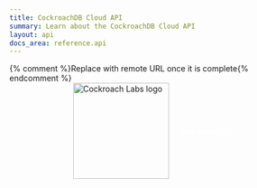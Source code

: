 ```yaml
---
title: CockroachDB Cloud API
summary: Learn about the CockroachDB Cloud API
layout: api
docs_area: reference.api
---
```


<script type="module" src="https://unpkg.com/rapidoc/dist/rapidoc-min.js"></script>

<div class="apidocs">
  {% comment %}Replace with remote URL once it is complete{% endcomment %}
  <rapi-doc spec-url = "api-spec.json"
            theme = "light"
            text-color = "#242A35"
            primary-color = "#6933FF"
            nav-bg-color = "#fff"
            show-header = "false"
            regular-font = "'SourceSansPro-Regular', sans-serif"
            mono-font = "SFMono-Regular, Menlo, Monaco, Consolas, 'Liberation Mono', 'Courier New', monospace"
            show-method-in-nav-bar = "as-colored-text"
            allow-server-selection = "false"
            use-path-in-nav-bar = "false"
            schema-description-expanded = "true"
            allow-spec-file-download = "true">
    <div slot="nav-logo" style="display: flex; align-items: center; justify-content: center;"> 
      <img src = "https://d33wubrfki0l68.cloudfront.net/1c17b3053b29646cdddc53965186a02179b59842/69991/docs/images/cockroachlabs-logo-170.png" style="width:170px; margin-right: 20px" alt="Cockroach Labs logo"> <span style="color:#fff"> <b>nav-logo</b> slot </span>
    </div>
  </rapi-doc>
</div>
